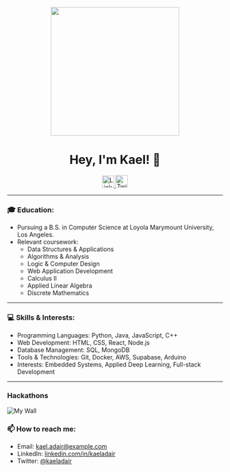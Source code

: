 <div id="header" align="center">
  <img src="https://media.giphy.com/media/Qo2dupDib32rkTY4hX/giphy.gif" width="300"/>
</div>

<h1 align="center">Hey, I'm Kael! 👋</h1>

<p align="center">
  <a href="https://www.linkedin.com/in/kaeladair/">
    <img src="https://img.shields.io/badge/LinkedIn-blue?style=for-the-badge&logo=linkedin&logoColor=white" style="height:28px" alt="LinkedIn Badge"/>
  </a>
  <a href="https://twitter.com/kaeladair">
    <img src="https://img.shields.io/twitter/follow/kaeladair?label=Follow&style=social" style="height:29px" alt="Twitter Follow Badge"/>
  </a>
</p>

---

### 🎓 Education:

- Pursuing a B.S. in Computer Science at Loyola Marymount University, Los Angeles.
- Relevant coursework:
    - Data Structures & Applications
    - Algorithms & Analysis
    - Logic & Computer Design
    - Web Application Development
    - Calculus II
    - Applied Linear Algebra
    - Discrete Mathematics

---

### 💻 Skills & Interests:

- Programming Languages: Python, Java, JavaScript, C++
- Web Development: HTML, CSS, React, Node.js
- Database Management: SQL, MongoDB
- Tools & Technologies: Git, Docker, AWS, Supabase, Arduino
- Interests: Embedded Systems, Applied Deep Learning, Full-stack Development

---

### Hackathons
![My Wall](https://idemoed.vercel.app/api/wall?username=kaeladair)

### 📫 How to reach me:

- Email: [kael.adair@example.com](mailto:kaeljadair@gmail.com)
- LinkedIn: [linkedin.com/in/kaeladair](https://www.linkedin.com/in/kaeladair/)
- Twitter: [@kaeladair](https://twitter.com/kaeladair)
